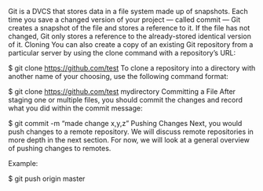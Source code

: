 Git is a DVCS that stores data in a file system made up of snapshots. Each time you save a changed version of your project — called commit — Git creates a snapshot of the file and stores a reference to it. If the file has not changed, Git only stores a reference to the already-stored identical version of it.
Cloning
You can also create a copy of an existing Git repository from a particular server by using the clone command with a repository’s URL:

$ git clone https://github.com/test
To clone a repository into a directory with another name of your choosing, use the following command format:

$ git clone https://github.com/test mydirectory
Committing a File
After staging one or multiple files, you should commit the changes and record what you did within the commit message:

$ git commit -m “made change x,y,z”
Pushing Changes
Next, you would push changes to a remote repository. We will discuss remote repositories in more depth in the next section. For now, we will look at a general overview of pushing changes to remotes.

Example:

$ git push origin master
